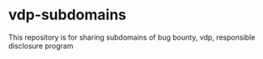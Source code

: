 # vdp-subdomains
This repository is for sharing subdomains of bug bounty, vdp, responsible disclosure program
